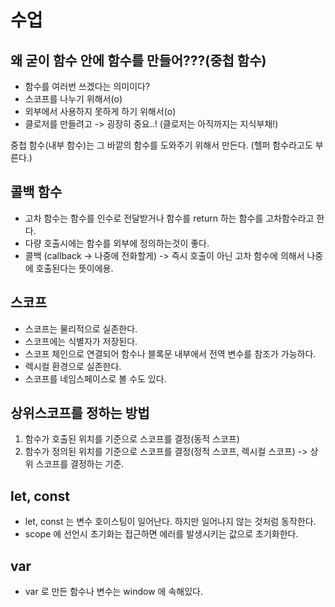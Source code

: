 # 수업

## 왜 굳이 함수 안에 함수를 만들어???(중첩 함수)

- 함수를 여러번 쓰겠다는 의미이다?
- 스코프를 나누기 위해서(o)
- 외부에서 사용하지 못하게 하기 위해서(o)
- 클로저를 만들려고 -> 굉장히 중요..! (클로저는 아직까지는 지식부채!)

중첩 함수(내부 함수)는 그 바깥의 함수를 도와주기 위해서 만든다. (헬퍼 함수라고도 부른다.)

## 콜백 함수

- 고차 함수는 함수를 인수로 전달받거나 함수를 return 하는 함수를 고차함수라고 한다.
- 다량 호출시에는 함수를 외부에 정의하는것이 좋다.
- 콜백 (callback -> 나중에 전화할게) -> 즉시 호출이 아닌 고차 함수에 의해서 나중에 호출된다는 뜻이에용.

## 스코프

- 스코프는 물리적으로 실존한다.
- 스코프에는 식별자가 저장된다.
- 스코프 체인으로 연결되어 함수나 블록문 내부에서 전역 변수를 참조가 가능하다.
- 렉시컬 환경으로 실존한다.
- 스코프를 네임스페이스로 볼 수도 있다.

## 상위스코프를 정하는 방법
1. 함수가 호출된 위치를 기준으로 스코프를 결정(동적 스코프)
2. 함수가 정의된 위치를 기준으로 스코프를 결정(정적 스코프, 렉시컬 스코프) -> 상위 스코프를 결정하는 기준.

## let, const 

- let, const 는 변수 호이스팅이 일어난다. 하지만 일어나지 않는 것처럼 동작한다.
- scope 에 선언시 초기화는 접근하면 에러를 발생시키는 값으로 초기화한다.

## var

- var 로 만든 함수나 변수는 window 에 속해있다.

